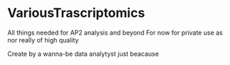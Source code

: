# VariousTrascriptomics
All things needed for AP2 analysis and beyond
For now for private use as nor really of high quality

Create by a wanna-be data analytyst just beacause
